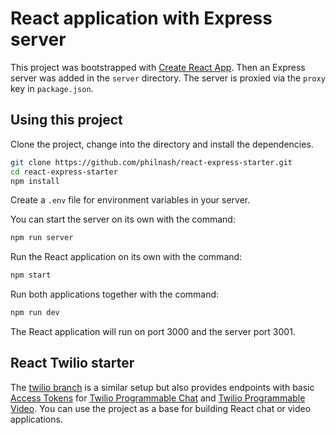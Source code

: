# React application with Express server

This project was bootstrapped with [Create React App](https://github.com/facebookincubator/create-react-app). Then an Express server was added in the `server` directory. The server is proxied via the `proxy` key in `package.json`.

## Using this project

Clone the project, change into the directory and install the dependencies.

```bash
git clone https://github.com/philnash/react-express-starter.git
cd react-express-starter
npm install
```

Create a `.env` file for environment variables in your server.

You can start the server on its own with the command:

```bash
npm run server
```

Run the React application on its own with the command:

```bash
npm start
```

Run both applications together with the command:

```bash
npm run dev
```

The React application will run on port 3000 and the server port 3001.

## React Twilio starter

The [twilio branch](./tree/twilio) is a similar setup but also provides endpoints with basic [Access Tokens](https://www.twilio.com/docs/iam/access-tokens) for [Twilio Programmable Chat](https://www.twilio.com/docs/chat) and [Twilio Programmable Video](https://www.twilio.com/docs/video). You can use the project as a base for building React chat or video applications.
